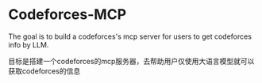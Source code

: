 # Codeforces-MCP

The goal is to build a codeforces's mcp server for users to get codeforces info by LLM.

目标是搭建一个codeforces的mcp服务器，去帮助用户仅使用大语言模型就可以获取codeforces的信息
